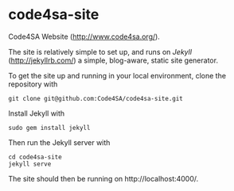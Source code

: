code4sa-site
============


Code4SA Website (http://www.code4sa.org/).

The site is relatively simple to set up, and runs on *Jekyll* (http://jekyllrb.com/) a simple, blog-aware, static site generator.

To get the site up and running in your local environment, clone the repository with

    git clone git@github.com:Code4SA/code4sa-site.git

Install Jekyll with

    sudo gem install jekyll

Then run the Jekyll server with

    cd code4sa-site
    jekyll serve

The site should then be running on http://localhost:4000/.